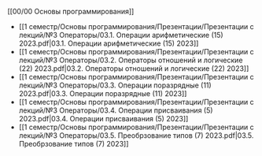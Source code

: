 [[00/00 Основы программирования]]

- [[1 семестр/Основы программирования/Презентации/Презентации с лекций/№3 Операторы/03.1. Операции арифметические (15) 2023.pdf|03.1. Операции арифметические (15) 2023]]
- [[1 семестр/Основы программирования/Презентации/Презентации с лекций/№3 Операторы/03.2. Операторы отношений и логические (22) 2023.pdf|03.2. Операторы отношений и логические (22) 2023]]
- [[1 семестр/Основы программирования/Презентации/Презентации с лекций/№3 Операторы/03.3. Операции поразрядные (11) 2023.pdf|03.3. Операции поразрядные (11) 2023]]
- [[1 семестр/Основы программирования/Презентации/Презентации с лекций/№3 Операторы/03.4. Операции присваивания (5) 2023.pdf|03.4. Операции присваивания (5) 2023]]
- [[1 семестр/Основы программирования/Презентации/Презентации с лекций/№3 Операторы/03.5. Преобрзование типов (7) 2023.pdf|03.5. Преобрзование типов (7) 2023]]
